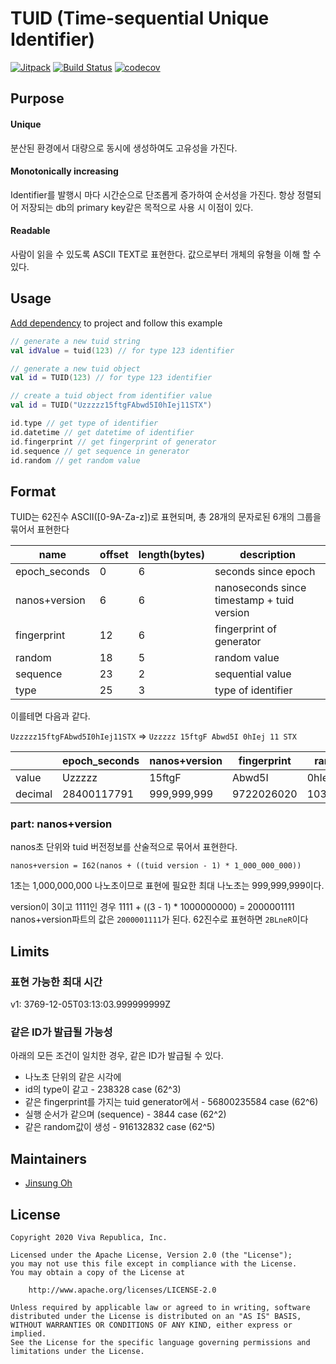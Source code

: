 # TUID (Time-sequential Unique Identifier)

[![Jitpack](https://jitpack.io/v/toss/tuid.svg)](https://jitpack.io/#toss/tuid)
[![Build Status](https://travis-ci.org/toss/tuid.svg?branch=master)](https://travis-ci.com/toss/tuid)
[![codecov](https://codecov.io/gh/toss/tuid/branch/master/graph/badge.svg)](https://codecov.io/gh/toss/tuid)

## Purpose
#### Unique 
분산된 환경에서 대량으로 동시에 생성하여도 고유성을 가진다.

#### Monotonically increasing 
Identifier를 발행시 마다 시간순으로 단조롭게 증가하여 순서성을 가진다.
항상 정렬되어 저장되는 db의 primary key같은 목적으로 사용 시 이점이 있다.

#### Readable
사람이 읽을 수 있도록 ASCII TEXT로 표현한다.
값으로부터 개체의 유형을 이해 할 수 있다.

## Usage
[Add dependency](https://jitpack.io/#toss/tuid) to project and follow this example

```kotlin
// generate a new tuid string
val idValue = tuid(123) // for type 123 identifier

// generate a new tuid object
val id = TUID(123) // for type 123 identifier 

// create a tuid object from identifier value
val id = TUID("Uzzzzz15ftgFAbwd5I0hIej11STX") 

id.type // get type of identifier
id.datetime // get datetime of identifier
id.fingerprint // get fingerprint of generator
id.sequence // get sequence in generator
id.random // get random value
```

## Format
TUID는 62진수 ASCII([0-9A-Za-z])로 표현되며,
총 28개의 문자로된 6개의 그룹을 묶어서 표현한다

| name          | offset | length(bytes) | description                  |
|---------------|--------|---------------|------------------------------|
| epoch_seconds |      0 |             6 | seconds since epoch          |
| nanos+version |      6 |             6 | nanoseconds since timestamp + tuid version  |
| fingerprint   |     12 |             6 | fingerprint of generator     |
| random        |     18 |             5 | random value                 |
| sequence      |     23 |             2 | sequential value             |
| type          |     25 |             3 | type of identifier           |

이를테면 다음과 같다. 

`Uzzzzz15ftgFAbwd5I0hIej11STX` => `Uzzzzz 15ftgF Abwd5I 0hIej 11 STX` 

|         | epoch_seconds | nanos+version | fingerprint |  random  | sequence | type_id |
|---------|---------------|---------------|-------------|----------|----------|---------|
| value   | Uzzzzz        | 15ftgF        |  Abwd5I     |    0hIej |       11 |     STX |
| decimal | 28400117791   | 999,999,999   |  9722026020 | 10319821 |       63 |  109463 |


### part: nanos+version
nanos초 단위와 tuid 버전정보를 산술적으로 묶어서 표현한다.
```
nanos+version = I62(nanos + ((tuid version - 1) * 1_000_000_000))
```

1초는 1,000,000,000 나노초이므로 표현에 필요한 최대 나노초는 999,999,999이다.

version이 3이고 1111인 경우
1111 + ((3 - 1) * 1000000000) = 2000001111
nanos+version파트의 값은 `2000001111`가 된다.
62진수로 표현하면 `2BLneR`이다 

## Limits
### 표현 가능한 최대 시간
v1: 3769-12-05T03:13:03.999999999Z

### 같은 ID가 발급될 가능성
아래의 모든 조건이 일치한 경우, 같은 ID가 발급될 수 있다.
* 나노초 단위의 같은 시각에 
* id의 type이 같고 - 238328 case (62^3)
* 같은 fingerprint를 가지는 tuid generator에서 - 56800235584 case (62^6)
* 실행 순서가 같으며 (sequence) - 3844 case (62^2)
* 같은 random값이 생성 - 916132832 case (62^5)


## Maintainers

* [Jinsung Oh](https://github.com/econquer)

## License

    Copyright 2020 Viva Republica, Inc.

    Licensed under the Apache License, Version 2.0 (the "License");
    you may not use this file except in compliance with the License.
    You may obtain a copy of the License at

        http://www.apache.org/licenses/LICENSE-2.0

    Unless required by applicable law or agreed to in writing, software
    distributed under the License is distributed on an "AS IS" BASIS,
    WITHOUT WARRANTIES OR CONDITIONS OF ANY KIND, either express or implied.
    See the License for the specific language governing permissions and
    limitations under the License.
